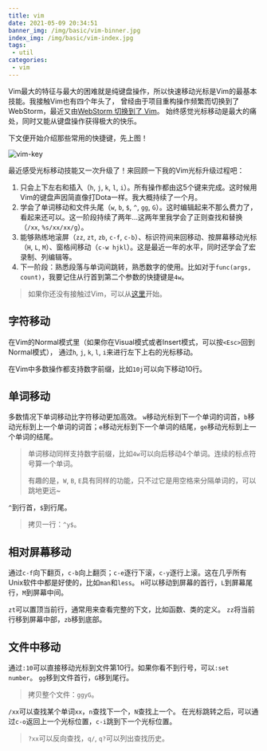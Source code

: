 ```yaml
---
title: vim
date: 2021-05-09 20:34:51
banner_img: /img/basic/vim-binner.jpg
index_img: /img/basic/vim-index.jpg
tags: 
 - util
categories:
 - vim
---
```


Vim最大的特征与最大的困难就是纯键盘操作，所以快速移动光标是Vim的最基本技能。我接触Vim也有四个年头了， 曾经由于项目重构操作频繁而切换到了WebStorm，最近又由[WebStorm 切换到了 Vim](https://harttle.land/2015/11/04/vim-ide.html)。 始终感觉光标移动是最大的痛处，同时又能从键盘操作获得极大的快乐。

下文便开始介绍那些常用的快捷键，先上图！

![vim-key](https://i.loli.net/2021/05/09/6hnc7U2orVyWPKi.png)

最近感受光标移动技能又一次升级了！来回顾一下我的Vim光标升级过程吧：

1. 只会上下左右和插入（`h`, `j`, `k`, `l`, `i`）。所有操作都由这5个键来完成。这时候用Vim的键盘声因简直像打Dota一样。我大概持续了一个月。
2. 学会了单词移动和文件头尾（`w`, `b`, `$`, `^`, `gg`, `G`）。这时编辑起来不那么费力了，看起来还可以。这一阶段持续了两年…这两年里我学会了正则查找和替换（`/xx`, `%s/xx/xx/g`）。
3. 能够熟练地滚屏（`zz`, `zt`, `zb`, `c-f`, `c-b`）、标识符间来回移动、按屏幕移动光标（`H`, `L`, `M`）、窗格间移动（`c-w hjkl`）。这是最近一年的水平，同时还学会了宏录制、列编辑等。
4. 下一阶段：熟悉段落与单词间跳转，熟悉数字的使用。比如对于`func(args, count)`，我要记住从行首到第二个参数的快捷键是`4w`。

> 如果你还没有接触过Vim，可以从[这里](https://harttle.land/2013/11/08/vim-config.html)开始。

## 字符移动

在Vim的Normal模式里（如果你在Visual模式或者Insert模式，可以按`<Esc>`回到Normal模式）， 通过`h`, `j`, `k`, `l`, `i`来进行左下上右的光标移动。

在Vim中多数操作都支持数字前缀，比如`10j`可以向下移动10行。

## 单词移动

多数情况下单词移动比字符移动更加高效。 `w`移动光标到下一个单词的词首，`b`移动光标到上一个单词的词首；`e`移动光标到下一个单词的结尾，`ge`移动光标到上一个单词的结尾。

> 单词移动同样支持数字前缀，比如`4w`可以向后移动4个单词。连续的标点符号算一个单词。
>
> 有趣的是，`W`, `B`, `E`具有同样的功能，只不过它是用空格来分隔单词的，可以跳地更远~

`^`到行首，`$`到行尾。

> 拷贝一行：`^y$`。

## 相对屏幕移动

通过`c-f`向下翻页，`c-b`向上翻页；`c-e`逐行下滚，`c-y`逐行上滚。这在几乎所有Unix软件中都是好使的，比如`man`和`less`。 `H`可以移动到屏幕的首行，`L`到屏幕尾行，`M`到屏幕中间。

`zt`可以置顶当前行，通常用来查看完整的下文，比如函数、类的定义。 `zz`将当前行移到屏幕中部，`zb`移到底部。

## 文件中移动

通过`:10`可以直接移动光标到文件第10行。如果你看不到行号，可以`:set number`。 `gg`移到文件首行，`G`移到尾行。

> 拷贝整个文件：`ggyG`。

`/xx`可以查找某个单词`xx`，`n`查找下一个，`N`查找上一个。 在光标跳转之后，可以通过`c-o`返回上一个光标位置，`c-i`跳到下一个光标位置。

> `?xx`可以反向查找，`q/`, `q?`可以列出查找历史。